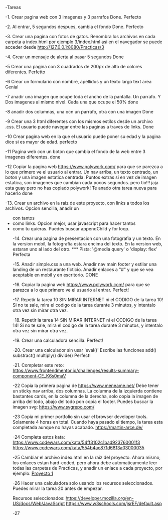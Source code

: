 -Tareas

-1. Crear pagina web con 3 imagenes y 3 parrafos
Done. Perfecto

-2. Al entrar, 5 segundos despues, cambia el fondo
Done. Perfecto

-3. Crear una pagina con fotos de gatos.
Renombra los archivos en cada carpeta a index.html
por ejemplo 3/index.html asi en el navegador se puede acceder desde http://127.0.0.1:8080/Practicas/3

-4. Crear un mensaje de alerta al pasar 5 segundos
Done

-5 Crear una pagina con 3 cuadrados de 200px de alto de colores diferentes. 
Perfetto

-6 Crear un formulario con nombre, apellidos y un texto largo text area
Genial

-7 anadir una imagen que ocupe toda el ancho de la pantalla. Un parrafo. Y Dos imagenes al mismo nivel. Cada una que ocupe el 50%
done

-8 anadir dos columnas, una ocn un parrafo, otra con una imagen
Done

-9 Crear una 3 html diferentes con los mismos estilos desde un archivo .css. El usuario puede navegar entre las paginas a traves de links.
Done

-10 Crear pagina web en la que el usuario puede poner su edad y la pagina dice si es mayor de edad.
perfecto

-11 Pagina web con un boton que cambia el fondo de la web entre 3 imagenes diferentes.
done

-12 Copiar la pagina web https://www.polywork.com/ para que se parezca a lo que primero ve el usuario al entrar. Un nav arriba,  un texto centrado, un boton y una imagen estatica centrada. Puntos extras si en vez de imagen estatica, son imagenes que cambian cada pocos segundos.
pero tio!!! jaja esta guay pero no has copiado polywork! Te anado otra tarea nueva para hacerlo
done

-13. Crear un archivo en la raiz de este proyecto, con links a todos los archivos. Opcion sencilla, anadir un <ul> con tantos <li> como links. Opcion mejor, usar javascript para hacer tantos <li> como tu quieras. Puedes buscar appendChild y for loop.

-14. Crear una pagina de presentacion con una fotografia y un texto. En la version mobil, la fotografia estara encima del texto. En la version web, estaran uno al lado del otro. *** Pista: '@media query'  o 'display: flex'
Perfecta

-15. Anadir simple.css a una web. Anadir nav main footer y estilar una landing de un restaurante ficticio. Anadir enlaces a "#" y que se vea aceptable en mobil y en escritorio. 
DONE

-16. Copiar la pagina web https://www.polywork.com/ para que se parezca a lo que primero ve el usuario al entrar. 
Perfect!

-17. Repetir la tarea 10 SIN MIRAR INTERNET ni el CODIGO de la tarea 10! Si no te sale, mira el codigo de la tarea durante 3 minutos, y intentalo otra vez sin mirar otra vez.

-18. Repetir la tarea 14 SIN MIRAR INTERNET ni el CODIGO de la tarea 14! Si no te sale, mira el codigo de la tarea durante 3 minutos, y intentalo otra vez sin mirar otra vez.

-19. Crear una calculadora sencilla.
Perfect!

-20. Crear una calculador sin usar 'eval()' Escribe las funciones add() substract() multiply() divide()
Perfect!

-21. Completar este reto: https://www.frontendmentor.io/challenges/results-summary-component-CE_K6s0maV

-22 Copia la primera pagina de https://www.meneame.net/ Debe tener un sticky nav arriba, dos columnas. La columna de la izquierda contiene bastantes cards, en la columna de la derecha, solo copia la imagen de arriba del todo, abajo del todo pon copia el footer.
Puedes buscar la imagen svg: 
https://www.svgrepo.com/

-23 Copia mi primer portfolio sin usar el browser developer tools. Solamente 4 horas en total. Cuando haya pasado el tiempo, la tarea esta completada aunque no hayas acabado.
https://martin-arce.de/ 

-24 Completa estos kata:
https://www.codewars.com/kata/54ff3102c1bad923760001f3
https://www.codewars.com/kata/554b4ac871d6813a03000035


-25 Cambiar el archivo index.html en la raiz del proyecto. Ahora mismo, los enlaces estan hard-coded, pero ahora debe automaticamente leer todas las carpetas de Practicas, y anadir un enlace a cada proyecto, por ejemplo: <a href="/Practicas/1">Proyecto 1</a>

-26 Hacer una calculadora solo usando los recursos seleccionados. Puedes mirar la tarea 20 antes de empezar. 

Recursos seleccionados:
https://developer.mozilla.org/en-US/docs/Web/JavaScript
https://www.w3schools.com/jsrEF/default.asp
 
-27 

